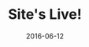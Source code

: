 ---
num: 9
date: 2016-06-12
name: "doopadoop"

image: "assets/graphics/2016/6-July/graphic_4.jpg"
title: "Site's Live!"
descrip: "Spent a few hours late Sunday evening getting this ready for other folks eyes. Yeeeah!"
---